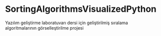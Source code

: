 # SortingAlgorithmsVisualizedPython
 Yazılım geliştirme laboratuvarı dersi için geliştirilmiş sıralama algoritmalarının görselleştirilme projesi
